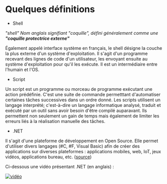# Quelques définitions

* Shell

*"shell" Nom anglais signifiant "coquille", défini généralement comme une **"coquille protectrice externe"***

Également appelé interface système en français, le shell désigne la couche la plus externe d'un système d'exploitation. Il s'agit d'un programme recevant des lignes de code d'un utilisateur, les envoyant ensuite au système d'exploitation pour qu'il les exécute. Il est un intermédiaire entre l'humain et l'OS.

* Script

Un script est un programme ou morceau de programme exécutant une action prédéfinie. C'est une suite de commande permetttant d'automatiser certaines tâches successives dans un ordre donné. Les scripts utilisent un langage interprété; c'est-à-dire un langage informatique analysé, traduit et exécuté par un outil sans avoir besoin d'être compilé auparavant. Ils permettent non seulement un gain de temps mais également de limiter les erreurs liés à la réalisation manuelle des tâches.

* .NET

Il s'agit d'une plateforme de développement en Open Source. Elle permet d'utiliser divers langages (#C, #F, Visual Basic) afin de créer des applications sur diverses plateformes : applications mobiles, web, IoT, jeux vidéos, applications bureau, etc. ([source](https://docs.microsoft.com/en-us/dotnet/core/introduction))

Ci-dessous une vidéo présentant .NET (en anglais) :

[![vidéo](https://user-images.githubusercontent.com/73824294/102161730-21e40c80-3e88-11eb-9217-f35eece9b3ef.PNG)](https://youtu.be/eIHKZfgddLM?t=17)
